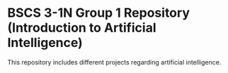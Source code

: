 # BSCS 3-1N Group 1 Repository (Introduction to Artificial Intelligence)

This repository includes different projects regarding artificial intelligence.
